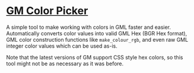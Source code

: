 # [GM Color Picker](https://topheranselmo.com/tools/color-picker)

A simple tool to make working with colors in GML faster and easier. Automatically converts color values into valid GML Hex (BGR Hex format), GML color construction functions like `make_colour_rgb`, and even raw GML integer color values which can be used as-is.

Note that the latest versions of GM support CSS style hex colors, so this tool might not be as necessary as it was before.